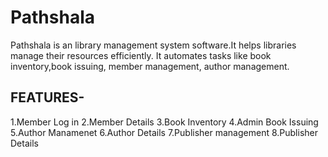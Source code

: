 # Pathshala
Pathshala is an library management system software.It helps libraries manage their resources efficiently. It automates tasks like book inventory,book issuing, member management, author management.

## FEATURES-

1.Member Log in
2.Member Details
3.Book Inventory
4.Admin Book Issuing
5.Author Manamenet
6.Author Details
7.Publisher management
8.Publisher Details
